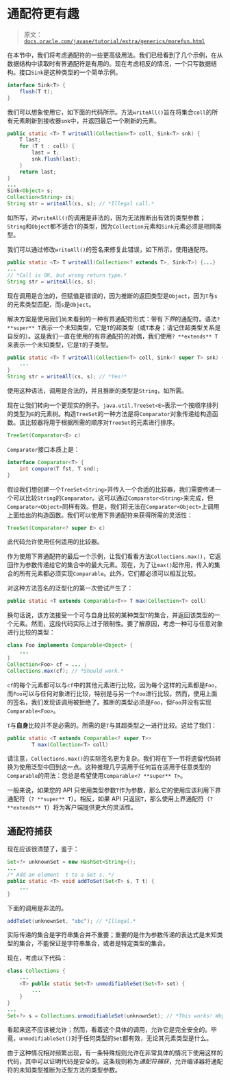 # 通配符更有趣

> 原文：[`docs.oracle.com/javase/tutorial/extra/generics/morefun.html`](https://docs.oracle.com/javase/tutorial/extra/generics/morefun.html)

在本节中，我们将考虑通配符的一些更高级用法。我们已经看到了几个示例，在从数据结构中读取时有界通配符是有用的。现在考虑相反的情况，一个只写数据结构。接口`Sink`是这种类型的一个简单示例。

```java
interface Sink<T> {
    flush(T t);
}

```

我们可以想象使用它，如下面的代码所示。方法`writeAll()`旨在将集合`coll`的所有元素刷新到接收器`snk`中，并返回最后一个刷新的元素。

```java
public static <T> T writeAll(Collection<T> coll, Sink<T> snk) {
    T last;
    for (T t : coll) {
        last = t;
        snk.flush(last);
    }
    return last;
}
...
Sink<Object> s;
Collection<String> cs;
String str = writeAll(cs, s); // *Illegal call.*

```

如所写，对`writeAll()`的调用是非法的，因为无法推断出有效的类型参数；`String`和`Object`都不适合`T`的类型，因为`Collection`元素和`Sink`元素必须是相同类型。

我们可以通过修改`writeAll()`的签名来修复此错误，如下所示，使用通配符。

```java
public static <T> T writeAll(Collection<? extends T>, Sink<T>) {...}
...
// *Call is OK, but wrong return type.* 
String str = writeAll(cs, s);

```

现在调用是合法的，但赋值是错误的，因为推断的返回类型是`Object`，因为`T`与`s`的元素类型匹配，而`s`是`Object`。

解决方案是使用我们尚未看到的一种有界通配符形式：带有*下界*的通配符。语法`? **super** T`表示一个未知类型，它是`T`的超类型（或`T`本身；请记住超类型关系是自反的）。这是我们一直在使用的有界通配符的对偶，我们使用`? **extends** T`来表示一个未知类型，它是`T`的子类型。

```java
public static <T> T writeAll(Collection<T> coll, Sink<? super T> snk) {
    ...
}
String str = writeAll(cs, s); // *Yes!* 

```

使用这种语法，调用是合法的，并且推断的类型是`String`，如所需。

现在让我们转向一个更现实的例子。`java.util.TreeSet<E>`表示一个按顺序排列的类型为`E`的元素树。构造`TreeSet`的一种方法是将`Comparator`对象传递给构造函数。该比较器将用于根据所需的顺序对`TreeSet`的元素进行排序。

```java
TreeSet(Comparator<E> c) 

```

`Comparator`接口本质上是：

```java
interface Comparator<T> {
    int compare(T fst, T snd);
}

```

假设我们想创建一个`TreeSet<String>`并传入一个合适的比较器，我们需要传递一个可以比较`String`的`Comparator`。这可以通过`Comparator<String>`来完成，但`Comparator<Object>`同样有效。但是，我们将无法在`Comparator<Object>`上调用上面给出的构造函数。我们可以使用下界通配符来获得所需的灵活性：

```java
TreeSet(Comparator<? super E> c) 

```

此代码允许使用任何适用的比较器。

作为使用下界通配符的最后一个示例，让我们看看方法`Collections.max()`，它返回作为参数传递给它的集合中的最大元素。现在，为了让`max()`起作用，传入的集合的所有元素都必须实现`Comparable`。此外，它们都必须可以相互比较。

对这种方法签名的泛型化的第一次尝试产生了：

```java
public static <T extends Comparable<T>> T max(Collection<T> coll)

```

换句话说，该方法接受一个可与自身比较的某种类型`T`的集合，并返回该类型的一个元素。然而，这段代码实际上过于限制性。要了解原因，考虑一种可与任意对象进行比较的类型：

```java
class Foo implements Comparable<Object> {
    ...
}
Collection<Foo> cf = ... ;
Collections.max(cf); // *Should work.*

```

`cf`的每个元素都可以与`cf`中的其他元素进行比较，因为每个这样的元素都是`Foo`，而`Foo`可以与任何对象进行比较，特别是与另一个`Foo`进行比较。然而，使用上面的签名，我们发现该调用被拒绝了。推断的类型必须是`Foo`，但`Foo`并没有实现`Comparable<Foo>`。

`T`与**自身**比较并不是必需的。所需的是`T`与其超类型之一进行比较。这给了我们：

```java
public static <T extends Comparable<? super T>> 
        T max(Collection<T> coll)

```

请注意，`Collections.max()`的实际签名更为复杂。我们将在下一节将遗留代码转换为使用泛型中回到这一点。这种推理几乎适用于任何旨在适用于任意类型的`Comparable`的用法：您总是希望使用`Comparable<? **super** T>`。

一般来说，如果您的 API 只使用类型参数`T`作为参数，那么它的使用应该利用下界通配符（`? **super** T`）。相反，如果 API 只返回`T`，那么使用上界通配符（`? **extends** T`）将为客户端提供更大的灵活性。

## 通配符捕获

现在应该很清楚了，鉴于：

```java
Set<?> unknownSet = new HashSet<String>();
...
/* Add an element  t to a Set s. */ 
public static <T> void addToSet(Set<T> s, T t) {
    ...
}

```

下面的调用是非法的。

```java
addToSet(unknownSet, "abc"); // *Illegal.*

```

实际传递的集合是字符串集合并不重要；重要的是作为参数传递的表达式是未知类型的集合，不能保证是字符串集合，或者是特定类型的集合。

现在，考虑以下代码：

```java
class Collections {
    ...
    <T> public static Set<T> unmodifiableSet(Set<T> set) {
        ...
    }
}
...
Set<?> s = Collections.unmodifiableSet(unknownSet); // *This works! Why?*

```

看起来这不应该被允许；然而，看着这个具体的调用，允许它是完全安全的。毕竟，`unmodifiableSet()`对于任何类型的`Set`都有效，无论其元素类型是什么。

由于这种情况相对频繁出现，有一条特殊规则允许在非常具体的情况下使用这样的代码，其中可以证明代码是安全的。这条规则称为*通配符捕获*，允许编译器将通配符的未知类型推断为泛型方法的类型参数。
